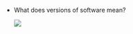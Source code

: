 * What does versions of software mean?   

    <img src="https://upload.wikimedia.org/wikipedia/commons/thumb/8/82/Semver.jpg/440px-Semver.jpg">  

